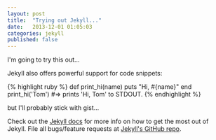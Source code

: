 ```yaml
---
layout: post
title:  "Trying out Jekyll..."
date:   2013-12-01 01:05:03
categories: jekyll
published: false
---
```


I'm going to try this out...

Jekyll also offers powerful support for code snippets:

{% highlight ruby %}
def print_hi(name)
  puts "Hi, #{name}"
end
print_hi('Tom')
#=> prints 'Hi, Tom' to STDOUT.
{% endhighlight %}

but I'll probably stick with gist...

<script src="https://gist.github.com/965900.js?file=sine.c"></script>

Check out the [Jekyll docs][jekyll] for more info on how to get the most out of Jekyll. File all bugs/feature requests at [Jekyll's GitHub repo][jekyll-gh].

[jekyll-gh]: https://github.com/mojombo/jekyll
[jekyll]:    http://jekyllrb.com
